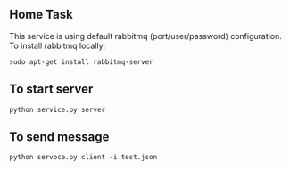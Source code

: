 ## Home Task

This service is using default rabbitmq (port/user/password) configuration.
To install rabbitmq locally:
```
sudo apt-get install rabbitmq-server
```

## To start server
```
python service.py server
```

## To send message
```
python servoce.py client -i test.json
```
